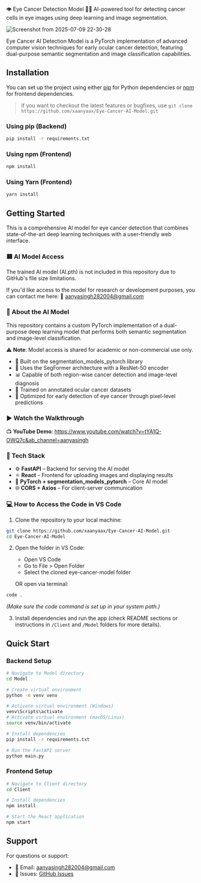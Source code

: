 👁️ Eye Cancer Detection Model 🔬🧠
AI-powered tool for detecting cancer cells in eye images using deep learning and image segmentation.



![Screenshot from 2025-07-09 22-30-28](https://github.com/user-attachments/assets/b0fe1c85-c73e-4c71-a5b3-bb89f369daf2)





Eye Cancer AI Detection Model is a PyTorch implementation of advanced computer vision techniques for early ocular cancer detection, featuring dual-purpose semantic segmentation and image classification capabilities.

## Installation

You can set up the project using either [pip](https://pip.pypa.io/) for Python dependencies or [npm](https://www.npmjs.com/) for frontend dependencies.

> If you want to checkout the latest features or bugfixes, use `git clone https://github.com/xaanyaax/Eye-Cancer-AI-Model.git`

### Using pip (Backend)
```bash
pip install -r requirements.txt
```

### Using npm (Frontend)
```bash
npm install
```

### Using Yarn (Frontend)
```bash
yarn install
```

## Getting Started

This is a comprehensive AI model for eye cancer detection that combines state-of-the-art deep learning techniques with a user-friendly web interface.

### 🟥 AI Model Access 

The trained AI model (AI.pth) is not included in this repository due to GitHub's file size limitations.

If you'd like access to the model for research or development purposes, you can contact me here: 📩 aanyasingh282004@gmail.com

### 🧠 About the AI Model

This repository contains a custom PyTorch implementation of a dual-purpose deep learning model that performs both semantic segmentation and image-level classification.


⚠️ **Note**: Model access is shared for academic or non-commercial use only.

- 🧱 Built on the segmentation_models_pytorch library
- 🧠 Uses the SegFormer architecture with a ResNet-50 encoder  
- 📊 Capable of both region-wise cancer detection and image-level diagnosis
- 🧬 Trained on annotated ocular cancer datasets
- 🎯 Optimized for early detection of eye cancer through pixel-level predictions





### ▶️ Watch the Walkthrough 

📺 **YouTube Demo**: https://www.youtube.com/watch?v=tYA1Q-OWQ7c&ab_channel=aanyasingh

### 🧩 Tech Stack 

- ⚙️ **FastAPI** – Backend for serving the AI model
- ⚛️ **React** – Frontend for uploading images and displaying results  
- 🔬 **PyTorch + segmentation_models_pytorch** – Core AI model
- 🌐 **CORS + Axios** – For client-server communication

### 💻 How to Access the Code in VS Code

1. Clone the repository to your local machine:
```bash
git clone https://github.com/xaanyaax/Eye-Cancer-AI-Model.git
cd Eye-Cancer-AI-Model
```

2. Open the folder in VS Code:
   - Open VS Code
   - Go to File > Open Folder
   - Select the cloned eye-cancer-model folder
   
   OR open via terminal:
```bash
code .
```
*(Make sure the code command is set up in your system path.)*

3. Install dependencies and run the app (check README sections or instructions in `/Client` and `/Model` folders for more details).

## Quick Start

### Backend Setup
```bash
# Navigate to Model directory
cd Model

# Create virtual environment
python -m venv venv

# Activate virtual environment (Windows)
venv\Scripts\activate
# Activate virtual environment (macOS/Linux)
source venv/bin/activate

# Install dependencies
pip install -r requirements.txt

# Run the FastAPI server
python main.py
```

### Frontend Setup
```bash
# Navigate to Client directory
cd Client

# Install dependencies
npm install

# Start the React application
npm start
```






## Support

For questions or support:
- 📧 Email: aanyasingh282004@gmail.com
- 🐛 Issues: [GitHub Issues](https://github.com/xaanyaax/Eye-Cancer-AI-Model/issues)

[downloads-image]: https://img.shields.io/npm/dm/web3.svg
[npm-url]: https://npmjs.org/package/web3
